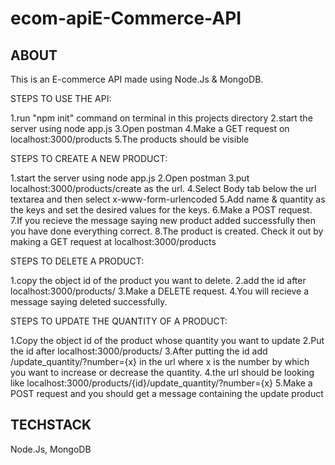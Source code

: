 # ecom-apiE-Commerce-API
   ABOUT
----------------
This is an E-commerce API made using Node.Js & MongoDB.

STEPS TO USE THE API:

1.run "npm init" command on terminal in this projects directory
2.start the server using node app.js
3.Open postman
4.Make a GET request on localhost:3000/products
5.The products should be visible

STEPS TO CREATE A NEW PRODUCT:

1.start the server using node app.js
2.Open postman
3.put localhost:3000/products/create as the url.
4.Select Body tab below the url textarea and then select x-www-form-urlencoded
5.Add name & quantity as the keys and set the desired values for the keys.
6.Make a POST request.
7.If you recieve the message saying new product added successfully then you have done everything correct.
8.The product is created. Check it out by making a GET request at localhost:3000/products

STEPS TO DELETE A PRODUCT:

1.copy the object id of the product you want to delete.
2.add the id after localhost:3000/products/
3.Make a DELETE request.
4.You will recieve a message saying deleted successfully.

STEPS TO UPDATE THE QUANTITY OF A PRODUCT:

1.Copy the object id of the product whose quantity you want to update
2.Put the id after localhost:3000/products/
3.After putting the id add /update_quantity/?number={x} in the url where x is the number by which you want to increase or decrease the quantity.
4.the url should be looking like localhost:3000/products/{id}/update_quantity/?number={x}
5.Make a POST request and you should get a message containing the update product

TECHSTACK
-----------
Node.Js, MongoDB
